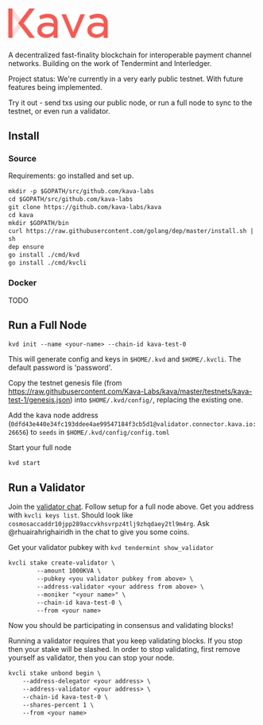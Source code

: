 <h1>
  <img alt="Kava Blockchain" src="./kava-logo.svg" width="200">
</h1>

A decentralized fast-finality blockchain for interoperable payment channel networks.
Building on the work of Tendermint and Interledger.

Project status: We're currently in a very early public testnet. With future features being implemented.

Try it out - send txs using our public node, or run a full node to sync to the testnet, or even run a validator.



## Install

### Source

Requirements: go installed and set up.

	mkdir -p $GOPATH/src/github.com/kava-labs
	cd $GOPATH/src/github.com/kava-labs
	git clone https://github.com/kava-labs/kava
	cd kava
	mkdir $GOPATH/bin
	curl https://raw.githubusercontent.com/golang/dep/master/install.sh | sh
	dep ensure
	go install ./cmd/kvd
	go install ./cmd/kvcli

<!-- Make sure GOBIN environment variable is set if you want to access programs anywhere -->

### Docker

TODO
<!-- Requirements: docker installed.

No installation necessary, just prepend commands with `docker run kava/kava`.  TODO name necessary to avoid new contianer being created each time?

This will use our docker container `kava/kava` and store all blockchain data and keys within the container. -->

<!-- To store this data outisde the conatiner, attach volumes to the container:

	docker run --rm -v $HOME/.kvd:/root/.kvd -v $HOME/.kvcli:/root/.kvcli kava/kava <further commands>

Now blockchain data will be stored in `$HOME/.kvd` and keys in `$HOME/.kvcli`. Also the `--rm` flag removes the contianer after each run.

 -->
<!-- ## Send Transactions

You can send transactions on the testnet using our node without yncing a local node.
Requirements

TODO users need to set up keys first?

	kvcli <args> --node validator.connector.kava.io:26657 --chain-id kava-test-<current version>
 -->

## Run a Full Node

	kvd init --name <your-name> --chain-id kava-test-0

This will generate config and keys in `$HOME/.kvd` and `$HOME/.kvcli`.
The default password is 'password'.

Copy the testnet genesis file (from https://raw.githubusercontent.com/Kava-Labs/kava/master/testnets/kava-test-1/genesis.json) into `$HOME/.kvd/config/`, replacing the existing one.

Add the kava node address (`0dfd43e440e34fc193ddee4ae99547184f3cb5d1@validator.connector.kava.io:26656`) to `seeds` in `$HOME/.kvd/config/config.toml`

Start your full node

	kvd start


## Run a Validator
Join the [validator chat](https://riot.im/app/#/room/#kava-validators:matrix.org). Follow setup for a full node above.
Get you address with `kvcli keys list`. Should look like `cosmosaccaddr10jpp289accvkhsvrpz4tlj9zhqdaey2tl9m4rg`.
Ask @rhuairahrighairidh in the chat to give you some coins.

Get your validator pubkey with `kvd tendermint show_validator`

	kvcli stake create-validator \
            --amount 1000KVA \
            --pubkey <you validator pubkey from above> \
            --address-validator <your address from above> \
            --moniker "<your name>" \
            --chain-id kava-test-0 \
            --from <your name>

Now you should be participating in consensus and validating blocks!


Running a validator requires that you keep validating blocks. If you stop then your stake will be slashed.
In order to stop validating, first remove yourself as validator, then you can stop your node.

	kvcli stake unbond begin \
		--address-delegator <your address> \
		--address-validator <your address> \
		--chain-id kava-test-0 \
		--shares-percent 1 \
		--from <your name>
